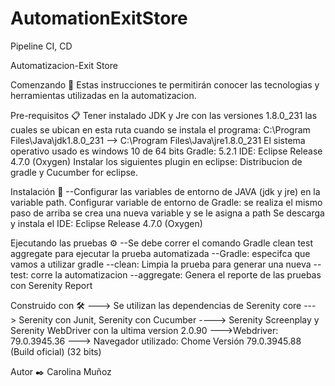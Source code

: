 # AutomationExitStore
Pipeline CI, CD

Automatizacion-Exit Store

Comenzando 🚀 Estas instrucciones te permitirán conocer las tecnologias y herramientas utilizadas en la automatizacion.

Pre-requisitos 📋 Tener instalado JDK y Jre con las versiones 1.8.0_231 las cuales se ubican en esta ruta cuando se instala el programa: C:\Program Files\Java\jdk1.8.0_231 --> C:\Program Files\Java\jre1.8.0_231 El sistema operativo usado es windows 10 de 64 bits Gradle: 5.2.1 IDE: Eclipse Release 4.7.0 (Oxygen) Instalar los siguientes plugin en eclipse: Distribucion de gradle y Cucumber for eclipse.

Instalación 🔧 --Configurar las variables de entorno de JAVA (jdk y jre) en la variable path. Configurar variable de entorno de Gradle: se realiza el mismo paso de arriba se crea una nueva variable y se le asigna a path Se descarga y instala el IDE: Eclipse Release 4.7.0 (Oxygen)

Ejecutando las pruebas ⚙️ --Se debe correr el comando Gradle clean test aggregate para ejecutar la prueba automatizada --Gradle: especifca que vamos a utilizar gradle --clean: Limpia la prueba para generar una nueva -- test: corre la automatizacion --aggregate: Genera el reporte de las pruebas con Serenity Report

Construido con 🛠️ ---> Se utilizan las dependencias de Serenity core ---> Serenity con Junit, Serenity con Cucumber ----> Serenity Screenplay y Serenity WebDriver con la ultima version 2.0.90 --->Webdriver: 79.0.3945.36 ---> Navegador utilizado: Chome Versión 79.0.3945.88 (Build oficial) (32 bits)

Autor ✒️ Carolina Muñoz
